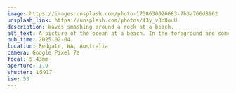 ```yaml
---
image: https://images.unsplash.com/photo-1738630026683-7b3a766d8962
unsplash_link: https://unsplash.com/photos/43y_v3o8ouU
description: Waves smashing around a rock at a beach.
alt_text: A picture of the ocean at a beach. In the foreground are some vibrant shallows interspersed with rocks. The water is so clear and colourful it is almost green in places. Just right of the centre is a large rock being smashed from behind by water, sending a wave up into the air. In the background is a very clear blue sky.
pub_time: 2025-02-04
location: Redgate, WA, Australia
camera: Google Pixel 7a
focal: 5.43mm
aperture: 1.9
shutter: 1⁄5917
iso: 53
---
```

